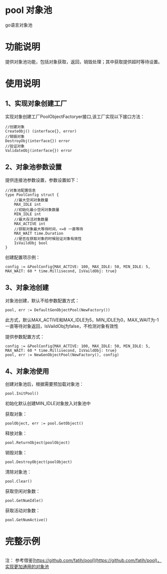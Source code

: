 # pool 对象池

go语言对象池

# 功能说明
提供对象池功能，包括对象获取，返回，销毁处理；其中获取提供超时等待设置。

# 使用说明

## 1、实现对象创建工厂
实现对象创建工厂PoolObjectFactoryer接口,该工厂实现以下接口方法：
```
//创建对象
CreateObj() (interface{}, error)
//销毁对象
DestroyObj(interface{}) error
//验证对象
ValidateObj(interface{}) error
```
## 2、对象池参数设置
提供连接池参数设置，参数设置如下：

```
//对象池配置信息
type PoolConfig struct {
	//最大空闲对象数量
	MAX_IDLE int
	//初始化最小空闲对象数量
	MIN_IDLE int
	//最大存活对象数量
	MAX_ACTIVE int
	//获取对象最大等待时间，<=0 一直等待
	MAX_WAIT time.Duration
	//是否在获取对象的时候验证对象有效性
	IsVaildObj bool
}
```
创建配置项示例：

```
config := &PoolConfig{MAX_ACTIVE: 100, MAX_IDLE: 50, MIN_IDLE: 5, MAX_WAIT: 60 * time.Millisecond, IsVaildObj: true}
```

## 3、对象池创建
对象池创建，默认不给参数配置方式：
```
pool, err := DefaultGenObjectPool(NewFactory())
```
此方式，默认MAX_ACTIVE和MAX_IDLE为5，MIN_IDLE为0，MAX_WAIT为-1一直等待对象返回，IsVaildObj为false，不检测对象有效性

提供参数配置方式：
```
config := &PoolConfig{MAX_ACTIVE: 100, MAX_IDLE: 50, MIN_IDLE: 5, MAX_WAIT: 60 * time.Millisecond, IsVaildObj: true}
pool, err := NewGenObjectPool(NewFactory(), config)
```

## 4、对象池使用
创建对象池后，根据需要预加载对象池：
```
pool.InitPool()
```
初始化默认创建MIN_IDLE对象放入对象池中

获取对象：
```
poolObject, err := pool.GetObject()
```
释放对象：
```
pool.ReturnObject(poolObject)
```
销毁对象：
```
pool.DestroyObject(poolObject)
```
清除对象池：
```
pool.Clear()
```
获取空闲对象数：
```
pool.GetNumIdle()
```
获取活动对象数：
```
pool.GetNumActive()
```
# 完整示例
```
```

注：
参考借鉴[https://github.com/fatih/pool](https://github.com/fatih/pool)，实现更加通用的对象池
